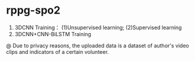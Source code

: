 # rppg-spo2
1. 3DCNN Training：
   (1)Unsupervised learning;
   (2)Supervised learning
2. 3DCNN+CNN-BiLSTM Training

@ Due to privacy reasons, the uploaded data is a dataset of author's video clips and indicators of a certain volunteer.
